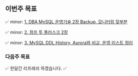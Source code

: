 ## 이번주 목표
✅ minor: [1. DBA MySQL 운영기술 2장 Backup, 모니터링 뒷부분](https://www.notion.so/Part-02-MySQL-307e2d73280e4b50a330c2bc2b205e8b)

✅ minor: [2. 점프 투 플라스크 2장](https://www.notion.so/02-5ed27123ecc345b29150bcf3c5229ae4)

✅ minor: [3. MySQL DDL History, Aurora와 비교, 운영 리스트 정리](https://www.notion.so/MySQL-DDL-History-vs-Aurora-d2d21367b0d04dad900b2c3f9657d7c9)

### 다음주 목표
✅ 
한달간 리프레쉬 하겠습니다.
✅ 